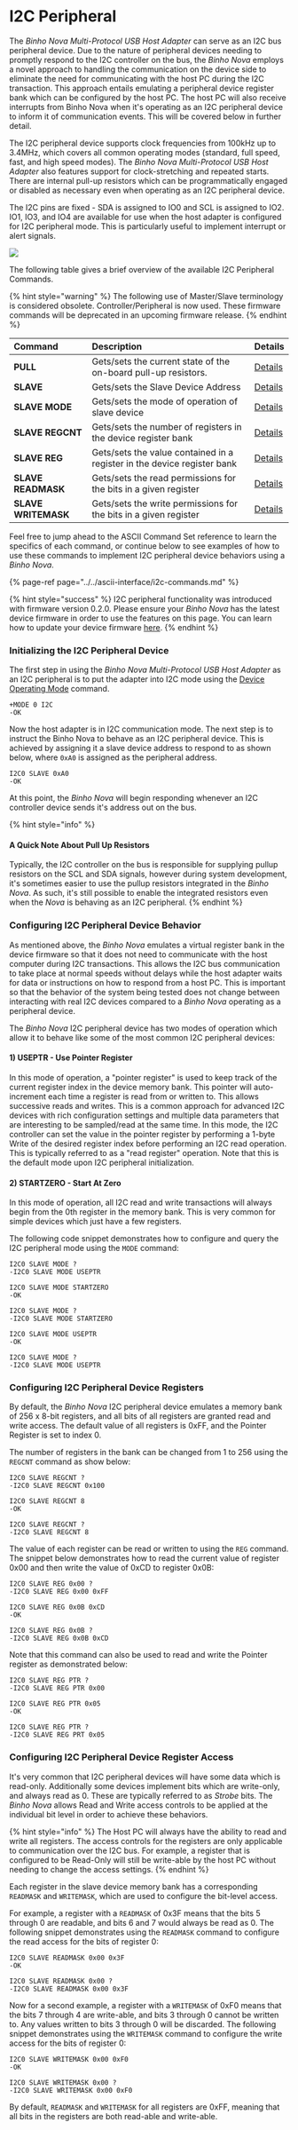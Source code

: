 # I2C Peripheral

The _Binho Nova Multi-Protocol USB Host Adapter_ can serve as an I2C bus peripheral device. Due to the nature of peripheral devices needing to promptly respond to the I2C controller on the bus, the _Binho Nova_ employs a novel approach to handling the communication on the device side to eliminate the need for communicating with the host PC during the I2C transaction. This approach entails emulating a peripheral device register bank which can be configured by the host PC. The host PC will also receive interrupts from Binho Nova when it's operating as an I2C peripheral device to inform it of communication events. This will be covered below in further detail.

The I2C peripheral device supports clock frequencies from 100kHz up to 3.4MHz, which covers all common operating modes \(standard, full speed, fast, and high speed modes\). The _Binho Nova Multi-Protocol USB Host Adapter_ also features support for clock-stretching and repeated starts. There are internal pull-up resistors which can be programmatically engaged or disabled as necessary even when operating as an I2C peripheral device.

The I2C pins are fixed - SDA is assigned to IO0 and SCL is assigned to IO2. IO1, IO3, and IO4 are available for use when the host adapter is configured for I2C peripheral mode. This is particularly useful to implement interrupt or alert signals.

![](../../../.gitbook/assets/20200619_novapinout.png)

The following table gives a brief overview of the available I2C Peripheral Commands.

{% hint style="warning" %}
The following use of Master/Slave terminology is considered obsolete. Controller/Peripheral is now used. These firmware commands will be deprecated in an upcoming firmware release.
{% endhint %}

| Command | Description | Details |
| :--- | :--- | :--- |
| **PULL** | Gets/sets the current state of the on-board pull-up resistors. | [Details](https://support.binho.io/user-guide/ascii-interface/i2c-commands#pull) |
| **SLAVE** | Gets/sets the Slave Device Address | [Details](https://support.binho.io/user-guide/ascii-interface/i2c-commands#slave) |
| **SLAVE MODE** | Gets/sets the mode of operation of slave device | [Details](https://support.binho.io/user-guide/ascii-interface/i2c-commands#slave-mode) |
| **SLAVE REGCNT** | Gets/sets the number of registers in the device register bank | [Details](https://support.binho.io/user-guide/ascii-interface/i2c-commands#slave-regcnt) |
| **SLAVE REG** | Gets/sets the value contained in a register in the device register bank | [Details](https://support.binho.io/user-guide/ascii-interface/i2c-commands#slave-reg) |
| **SLAVE READMASK** | Gets/sets the read permissions for the bits in a given register | [Details](https://support.binho.io/user-guide/ascii-interface/i2c-commands#slave-readmask) |
| **SLAVE WRITEMASK** | Gets/sets the write permissions for the bits in a given register | [Details](https://support.binho.io/user-guide/ascii-interface/i2c-commands#slave-writemask) |

Feel free to jump ahead to the ASCII Command Set reference to learn the specifics of each command, or continue below to see examples of how to use these commands to implement I2C peripheral device behaviors using a _Binho Nova_.

{% page-ref page="../../ascii-interface/i2c-commands.md" %}

{% hint style="success" %}
I2C peripheral functionality was introduced with firmware version 0.2.0. Please ensure your _Binho Nova_ has the latest device firmware in order to use the features on this page. You can learn how to update your device firmware [here](https://support.binho.io/software/how-to/how-to-update-firmware).
{% endhint %}

### Initializing the I2C Peripheral Device

The first step in using the _Binho Nova Multi-Protocol USB Host Adapter_ as an I2C peripheral is to put the adapter into I2C mode using the [Device Operating Mode](https://support.binho.io/user-guide/using-the-device/device-settings#operating-mode) command.

```text
+MODE 0 I2C
-OK
```

Now the host adapter is in I2C communication mode. The next step is to instruct the Binho Nova to behave as an I2C peripheral device. This is achieved by assigning it a slave device address to respond to as shown below, where `0xA0` is assigned as the peripheral address.

```text
I2C0 SLAVE 0xA0
-OK
```

At this point, the _Binho Nova_ will begin responding whenever an I2C controller device sends it's address out on the bus.

{% hint style="info" %}
#### A Quick Note About Pull Up Resistors

Typically, the I2C controller on the bus is responsible for supplying pullup resistors on the SCL and SDA signals, however during system development, it's sometimes easier to use the pullup resistors integrated in the _Binho Nova_. As such, it's still possible to enable the integrated resistors even when the _Nova_ is behaving as an I2C peripheral.
{% endhint %}

### Configuring I2C Peripheral Device Behavior

As mentioned above, the _Binho Nova_ emulates a virtual register bank in the device firmware so that it does not need to communicate with the host computer during I2C transactions. This allows the I2C bus communication to take place at normal speeds without delays while the host adapter waits for data or instructions on how to respond from a host PC. This is important so that the behavior of the system being tested does not change between interacting with real I2C devices compared to a _Binho Nova_ operating as a peripheral device.

The _Binho Nova_ I2C peripheral device has two modes of operation which allow it to behave like some of the most common I2C peripheral devices:

#### 1\) USEPTR - Use Pointer Register

In this mode of operation, a "pointer register" is used to keep track of the current register index in the device memory bank. This pointer will auto-increment each time a register is read from or written to. This allows successive reads and writes. This is a common approach for advanced I2C devices with rich configuration settings and multiple data parameters that are interesting to be sampled/read at the same time. In this mode, the I2C controller can set the value in the pointer register by performing a 1-byte Write of the desired register index before performing an I2C read operation. This is typically referred to as a "read register" operation. Note that this is the default mode upon I2C peripheral initialization.

#### 2\) STARTZERO - Start At Zero

In this mode of operation, all I2C read and write transactions will always begin from the 0th register in the memory bank. This is very common for simple devices which just have a few registers.

The following code snippet demonstrates how to configure and query the I2C peripheral mode using the `MODE` command:

```text
I2C0 SLAVE MODE ?
-I2C0 SLAVE MODE USEPTR

I2C0 SLAVE MODE STARTZERO
-OK

I2C0 SLAVE MODE ?
-I2C0 SLAVE MODE STARTZERO

I2C0 SLAVE MODE USEPTR
-OK

I2C0 SLAVE MODE ?
-I2C0 SLAVE MODE USEPTR
```

### Configuring I2C Peripheral Device Registers

By default, the _Binho Nova_ I2C peripheral device emulates a memory bank of 256 x 8-bit registers, and all bits of all registers are granted read and write access. The default value of all registers is 0xFF, and the Pointer Register is set to index 0.

The number of registers in the bank can be changed from 1 to 256 using the `REGCNT` command as show below:

```text
I2C0 SLAVE REGCNT ?
-I2C0 SLAVE REGCNT 0x100

I2C0 SLAVE REGCNT 8
-OK

I2C0 SLAVE REGCNT ?
-I2C0 SLAVE REGCNT 8
```

The value of each register can be read or written to using the `REG` command. The snippet below demonstrates how to read the current value of register 0x00 and then write the value of 0xCD to register 0x0B:

```text
I2C0 SLAVE REG 0x00 ?
-I2C0 SLAVE REG 0x00 0xFF

I2C0 SLAVE REG 0x0B 0xCD
-OK

I2C0 SLAVE REG 0x0B ?
-I2C0 SLAVE REG 0x0B 0xCD
```

Note that this command can also be used to read and write the Pointer register as demonstrated below:

```text
I2C0 SLAVE REG PTR ?
-I2C0 SLAVE REG PTR 0x00

I2C0 SLAVE REG PTR 0x05
-OK

I2C0 SLAVE REG PTR ?
-I2C0 SLAVE REG PRT 0x05
```

### Configuring I2C Peripheral Device Register Access

It's very common that I2C peripheral devices will have some data which is read-only. Additionally some devices implement bits which are write-only, and always read as 0. These are typically referred to as _Strobe_ bits. The _Binho Nova_ allows Read and Write access controls to be applied at the individual bit level in order to achieve these behaviors.

{% hint style="info" %}
The Host PC will always have the ability to read and write all registers. The access controls for the registers are only applicable to communication over the I2C bus. For example, a register that is configured to be Read-Only will still be write-able by the host PC without needing to change the access settings.
{% endhint %}

Each register in the slave device memory bank has a corresponding `READMASK` and `WRITEMASK`, which are used to configure the bit-level access. 

For example, a register with a `READMASK` of 0x3F means that the bits 5 through 0 are readable, and bits 6 and 7 would always be read as 0. The following snippet demonstrates using the `READMASK` command to configure the read access for the bits of register 0:

```text
I2C0 SLAVE READMASK 0x00 0x3F
-OK

I2C0 SLAVE READMASK 0x00 ?
-I2C0 SLAVE READMASK 0x00 0x3F
```

Now for a second example, a register with a `WRITEMASK` of 0xF0 means that the bits 7 through 4 are write-able, and bits 3 through 0 cannot be written to. Any values written to bits 3 through 0 will be discarded. The following snippet demonstrates using the `WRITEMASK` command to configure the write access for the bits of register 0:

```text
I2C0 SLAVE WRITEMASK 0x00 0xF0
-OK

I2C0 SLAVE WRITEMASK 0x00 ?
-I2C0 SLAVE WRITEMASK 0x00 0xF0
```

By default, `READMASK` and `WRITEMASK` for all registers are 0xFF, meaning that all bits in the registers are both read-able and write-able.

